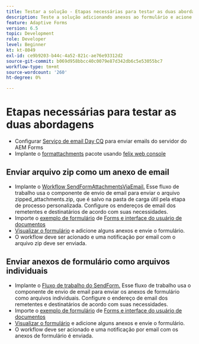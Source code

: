 ```yaml
---
title: Testar a solução - Etapas necessárias para testar as duas abordagens
description: Teste a solução adicionando anexos ao formulário e acione o fluxo de trabalho para enviar o email.
feature: Adaptive Forms
version: 6.5
topic: Development
role: Developer
level: Beginner
kt: kt-8049
exl-id: ce9b9203-b44c-4a52-821c-ae76e93312d2
source-git-commit: b069d958bbcc40c0079e87d342db6c5e53055bc7
workflow-type: tm+mt
source-wordcount: '260'
ht-degree: 0%

---
```


# Etapas necessárias para testar as duas abordagens

* Configurar [Serviço de email Day CQ](https://experienceleague.adobe.com/docs/experience-manager-65/administering/operations/notification.html?lang=en#configuring-the-mail-service) para enviar emails do servidor do AEM Forms
* Implante o [formattachments](assets/formattachments.formattachments.core-1.0-SNAPSHOT.jar) pacote usando [felix web console](http://localhost:4502/system/console/bundles)

## Enviar arquivo zip como um anexo de email



* Implante o [Workflow SendFormAttachmentsViaEmail.](assets/zipped-form-attachments-model.zip) Esse fluxo de trabalho usa o componente de envio de email para enviar o arquivo zipped_attachments.zip, que é salvo na pasta de carga útil pela etapa de processo personalizada. Configure os endereços de email dos remetentes e destinatários de acordo com suas necessidades.
* Importe o [exemplo de formulário](assets/zip-form-attachments-form.zip) de [Forms e interface do usuário de documentos](http://localhost:4502/aem/forms.html/content/dam/formsanddocuments)
* [Visualizar o formulário](http://localhost:4502/content/dam/formsanddocuments/zippformattachments/jcr:content?wcmmode=disabled) e adicione alguns anexos e envie o formulário.
* O workflow deve ser acionado e uma notificação por email com o arquivo zip deve ser enviada.

## Enviar anexos de formulário como arquivos individuais

* Implante o [Fluxo de trabalho do SendForm.](assets/send-form-attachments-model.zip) Esse fluxo de trabalho usa o componente de envio de email para enviar os anexos de formulário como arquivos individuais. Configure o endereço de email dos remetentes e destinatários de acordo com suas necessidades.
* Importe o [exemplo de formulário](assets/send-list-attachments-form.zip) de [Forms e interface do usuário de documentos](http://localhost:4502/aem/forms.html/content/dam/formsanddocuments)
* [Visualizar o formulário](http://localhost:4502/content/dam/formsanddocuments/sendlistofattachments/jcr:content?wcmmode=disabled) e adicione alguns anexos e envie o formulário.
* O workflow deve ser acionado e uma notificação por email com os anexos de formulário é enviada.

